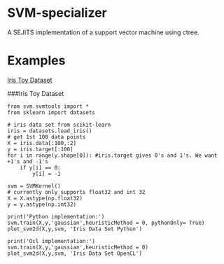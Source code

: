 SVM-specializer
===============
A SEJITS implementation of a support vector machine using ctree.

Examples
========
[Iris Toy Dataset](#iris)

<a name='iris'/>

###Iris Toy Dataset

```
from svm.svmtools import *
from sklearn import datasets

# iris data set from scikit-learn
iris = datasets.load_iris()
# get 1st 100 data points
X = iris.data[:100,:2]
y = iris.target[:100]
for i in range(y.shape[0]): #iris.target gives 0's and 1's. We want +1's and -1's
    if y[i] == 0:
        y[i] = -1

svm = SVMKernel()
# currently only supports float32 and int 32
X = X.astype(np.float32)
y = y.astype(np.int32)

print('Python implementation:')
svm.train(X,y,'gaussian',heuristicMethod = 0, pythonOnly= True)
plot_svm2d(X,y,svm, 'Iris Data Set Python')

print('Ocl implementation:')
svm.train(X,y,'gaussian',heuristicMethod = 0)
plot_svm2d(X,y,svm, 'Iris Data Set OpenCL')
```
